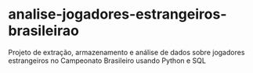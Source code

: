 # analise-jogadores-estrangeiros-brasileirao
Projeto de extração, armazenamento e análise de dados sobre jogadores estrangeiros no Campeonato Brasileiro usando Python e SQL
